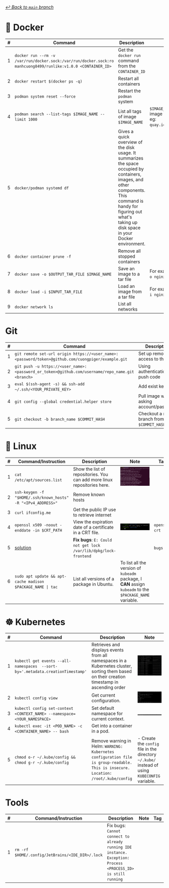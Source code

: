 ###### [_↩ Back to `main` branch_](https://github.com/cuongpiger/cloud)

# 🐳 Docker
|#|Command|Description|Note|Tag|
|-|-|-|-|-|
|1|`docker run --rm -v /var/run/docker.sock:/var/run/docker.sock:ro manhcuong8499/runlike:v1.0.0 <CONTAINER_ID>`|Get the `docker run` command from the `CONTAINER_ID`|||
|2|`docker restart $(docker ps -q)`|Restart all containers|||
|3|`podman system reset --force`|Restart the `podman` system||`podman`|
|4|`podman search --list-tags $IMAGE_NAME --limit 1000`|List all tags of image `$IMAGE_NAME`|`$IMAGE_NAME` is the name of image without specific tag, eg: `quay.io/cuongdm8499/fedora`|`podman`|
|5|`docker/podman systemd df`|Gives a quick overview of the disk usage. It summarizes the space occupied by containers, images, and other components. This command is handy for figuring out what's taking up disk space in your Docker environment.||
|6|`docker container prune -f`|Remove all stopped containers||
|7|`docker save -o $OUTPUT_TAR_FILE $IMAGE_NAME`|Save an image to a tar file|For example: `docker save -o nginx.tar nginx`||
|8|`docker load -i $INPUT_TAR_FILE`|Load an image from a tar file|For example: `docker load -i nginx.tar`||
|9|`docker network ls`|List all networks|||

# Git
|#|Command|Description|Note|
|-|-|-|-|
|1|`git remote set-url origin https://<user_name>:<password/token>@github.com/cuongpiger/example.git`|Set up remote access to the repo||
|2|`git push -u https://<user_name>:<password_or_token>@github.com/username/repo_name.git <branch>`|Using authentication to push code||
|3|`eval $(ssh-agent -s) && ssh-add ~/.ssh/<YOUR_PRIVATE_KEY>`|Add exist keys||
|4|`git config --global credential.helper store`|Pull image without asking account/password||
|5|`git checkout -b branch_name $COMMIT_HASH`|Checkout a new branch from the `$COMMIT_HASH`||

# 🐧 Linux
|#|Command/Instruction|Description|Note|Tag|
|-|-|-|-|-|
|1|`cat /etc/apt/sources.list`|Show the list of repositories. You can add more linux repositories here.|![](./img/linux/01.png)||
|2|`ssh-keygen -f "$HOME/.ssh/known_hosts" -R "<IPv4_ADDRESS>"`|Remove known hosts|||
|3|`curl ifconfig.me`|Get the public IP use to retrieve internet|||
|4|`openssl x509 -noout -enddate -in $CRT_PATH`|View the expiration date of a certificate in a CRT file.|![](./img/linux/02.png)|`openssl`, `crt`|
|5|[solution](./linux/02.md)|**Fix bugs**: `E: Could not get lock /var/lib/dpkg/lock-frontend`||`bugs`|
|6|`sudo apt update && apt-cache madison $PACKAGE_NAME \| tac`|List all versions of a package in Ubuntu.|To list all the version of `kubeadm` package, I **CAN** assign `kubeadm` to the `$PACKAGE_NAME` variable.||


# ☸ Kubernetes
|#|Command|Description|Note|
|-|-|-|-|
|1|`kubectl get events --all-namespaces  --sort-by='.metadata.creationTimestamp'`|Retrieves and displays events from all namespaces in a Kubernetes cluster, sorting them based on their creation timestamp in ascending order|![](./img/k8s/01.png)|
|2|`kubectl config view`|Get current configuration.|![](./img/k8s/02.png)|
|3|`kubectl config set-context <CONTEXT_NAME> --namespace=<YOUR_NAMESPACE>`|Set default namespace for current context.|![](./img/k8s/03.png)|
|4|`kubectl exec -it <POD_NAME> -c <CONTAINER_NAME> -- bash`|Get into a container in a pod.||
|5|`chmod o-r ~/.kube/config && chmod g-r ~/.kube/config`|Remove warning in Helm: `WARNING: Kubernetes configuration file is group-readable. This is insecure. Location: /root/.kube/config`|- Create the `config` file in the directory `~/.kube/` instead of using `KUBECONFIG` variable.|

# Tools
|#|Command/Instruction|Description|Note|Tag|
|-|-|-|-|-|
|1|`rm -rf $HOME/.config/JetBrains/<IDE_DIR>/.lock`|Fix bugs: `Cannot connect to already running IDE instance. Exception: Process <PROCESS_ID> is still running`|||
